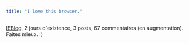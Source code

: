 ```yaml
---
title: "I love this browser."
---
```


[IEBlog](http://blogs.msdn.com/ie/), 2 jours d'existence, 3 posts, 67
commentaires (en augmentation). Faites mieux. :)

